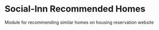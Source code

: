 # Social-Inn Recommended Homes
Module for recommending similar homes on housing reservation website
